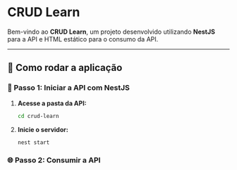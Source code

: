 # CRUD Learn

Bem-vindo ao **CRUD Learn**, um projeto desenvolvido utilizando **NestJS** para a API e HTML estático para o consumo da API.  

---

## 🚀 Como rodar a aplicação

### 📂 Passo 1: Iniciar a API com NestJS

1. **Acesse a pasta da API:**
   ```bash
   cd crud-learn
   
2. **Inicie o servidor:**
   ```bash
   nest start

### 🌐 Passo 2: Consumir a API

